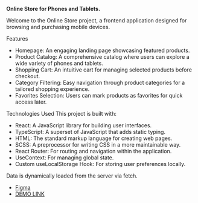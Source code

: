 **Online Store for Phones and Tablets.**<br>

Welcome to the Online Store project, a frontend application designed for browsing and purchasing mobile devices.

Features
- Homepage: An engaging landing page showcasing featured products.
- Product Catalog: A comprehensive catalog where users can explore a wide variety of phones and tablets.
- Shopping Cart: An intuitive cart for managing selected products before checkout.
- Category Filtering: Easy navigation through product categories for a tailored shopping experience.
- Favorites Selection: Users can mark products as favorites for quick access later.

Technologies Used
This project is built with:

- React: A JavaScript library for building user interfaces.
- TypeScript: A superset of JavaScript that adds static typing.
- HTML: The standard markup language for creating web pages.
- SCSS: A preprocessor for writing CSS in a more maintainable way.
- React Router: For routing and navigation within the application.
- UseContext: For managing global state.
- Custom useLocalStorage Hook: For storing user preferences locally.

Data is dynamically loaded from the server via fetch.
- [Figma](https://www.figma.com/design/BUusqCIMAWALqfBahnyIiH/Phone-catalog-(V2)-Original-Dark)
- [DEMO LINK](https://msdreams.github.io/phone_catalog/)
